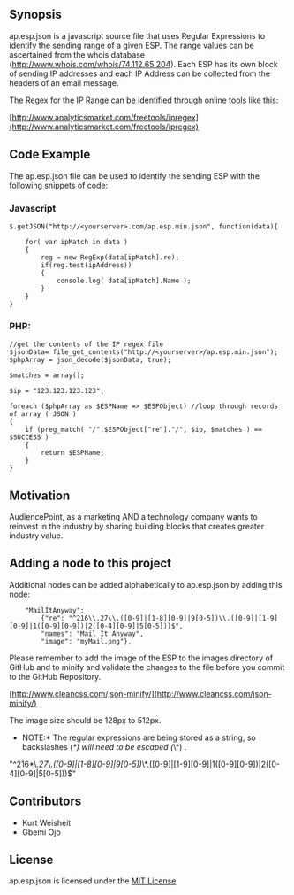 ## Synopsis

ap.esp.json is a javascript source file that uses Regular Expressions to identify the sending range of a given ESP. The range values can be ascertained from the whois database (http://www.whois.com/whois/74.112.65.204). Each ESP has 
its own block of sending IP addresses and each IP Address can be collected from the headers of an email message.

The Regex for the IP Range can be identified through online tools like this:

[http://www.analyticsmarket.com/freetools/ipregex](http://www.analyticsmarket.com/freetools/ipregex)

## Code Example

The ap.esp.json file can be used to identify the sending ESP with the following snippets of code:

### Javascript
```
$.getJSON("http://<yourserver>.com/ap.esp.min.json", function(data){

    for( var ipMatch in data )
    {   
        reg = new RegExp(data[ipMatch].re);
        if(reg.test(ipAddress))
        {
        	console.log( data[ipMatch].Name );
        }
    }
}
```

### PHP:

```
//get the contents of the IP regex file	
$jsonData= file_get_contents("http://<yourserver>/ap.esp.min.json");
$phpArray = json_decode($jsonData, true);

$matches = array();

$ip = "123.123.123.123";
			
foreach ($phpArray as $ESPName => $ESPObject) //loop through records of array ( JSON )
{ 
	if (preg_match( "/".$ESPObject["re"]."/", $ip, $matches ) == $SUCCESS )
	{
		return $ESPName;
	}   
}
```

## Motivation

AudiencePoint, as a marketing AND a technology company wants to reinvest in the industry by sharing building blocks that creates greater industry value. 


## Adding a node to this project

Additional nodes can be added alphabetically to ap.esp.json by adding this node:

```
	"MailItAnyway": 
		{"re": "^216\\.27\\.([0-9]|[1-8][0-9]|9[0-5])\\.([0-9]|[1-9][0-9]|1([0-9][0-9])|2([0-4][0-9]|5[0-5]))$", 
		"names": "Mail It Anyway",
		"image": "myMail.png"},	
```

Please remember to add the image of the ESP to the images directory of GitHub and to minify and validate the changes to the file
before you commit to the GitHub Repository. 

[http://www.cleancss.com/json-minify/](http://www.cleancss.com/json-minify/)

The image size should be 128px to 512px.

* NOTE:* The regular expressions are being stored as a string, so backslashes (*\*) will need to be escaped (*\\*) .

"^216*\\*.27*\\*.([0-9]|[1-8][0-9]|9[0-5])*\\*.([0-9]|[1-9][0-9]|1([0-9][0-9])|2([0-4][0-9]|5[0-5]))$"


## Contributors

* Kurt Weisheit 
* Gbemi Ojo

## License

ap.esp.json is licensed under the [MIT License](http://opensource.org/licenses/MIT)